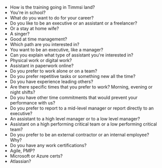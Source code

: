 - How is the training going in Timmsi land?
- You're in school?
- What do you want to do for your career?
- Do you like to be an executive or an assistant or a freelancer?
- Or a stay at home wife?
- A singer?
- Good at time management?
- Which path are you interested in?
- You want to be an executive, like a manager?
- Can you explain what type of assistant you're interested in?
- Physical work or digital work?
- Assistant in paperwork online?
- Do you prefer to work alone or on a team?
- Do you prefer repetitive tasks or something new all the time?
- Do you have experience leading others?
- Are there specific times that you prefer to work? Morning, evening or night shifts?
- Do you have other time commitments that would prevent your performance with us?
- Do you prefer to report to a mid-level manager or report directly to an executive?
- An assistant to a high level manager or to a low level manager?
- Assistant on a high performing critical team or a low performing critical team?
- Do you prefer to be an external contractor or an internal employee? Why?
- Do you have any work certifications?
- Agile, PMP?
- Microsoft or Azure certs?
- Atlassian?
